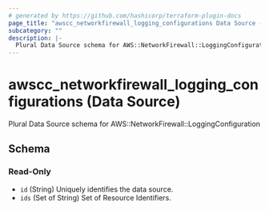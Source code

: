 ```yaml
---
# generated by https://github.com/hashicorp/terraform-plugin-docs
page_title: "awscc_networkfirewall_logging_configurations Data Source - terraform-provider-awscc"
subcategory: ""
description: |-
  Plural Data Source schema for AWS::NetworkFirewall::LoggingConfiguration
---
```


# awscc_networkfirewall_logging_configurations (Data Source)

Plural Data Source schema for AWS::NetworkFirewall::LoggingConfiguration



<!-- schema generated by tfplugindocs -->
## Schema

### Read-Only

- `id` (String) Uniquely identifies the data source.
- `ids` (Set of String) Set of Resource Identifiers.
